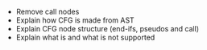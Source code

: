 - Remove call nodes
- Explain how CFG is made from AST
- Explain CFG node structure (end-ifs, pseudos and call)
- Explain what is and what is not supported
